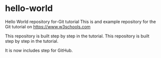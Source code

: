 # hello-world
Hello World repository for-Git tutorial
This is and example repository for the Git tutorial on https://www.w3schools.com

This repository is built step by step in the tutorial.
This repository is built step by step in the tutorial.

It is now includes step for GitHub.
